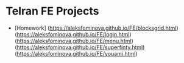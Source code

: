 # Telran FE Projects
- [Homework] 
(https://aleksfominova.github.io/FE/blocksgrid.html)
(https://aleksfominova.github.io/FE/login.html)
(https://aleksfominova.github.io/FE/menu.html)
(https://aleksfominova.github.io/FE/superfinty.html)
(https://aleksfominova.github.io/FE/youami.html)
